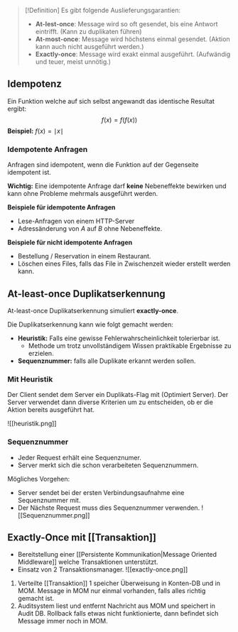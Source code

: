 >[!Definition]
>Es gibt folgende Auslieferungsgarantien:
>- **At-lest-once**: Message wird so oft gesendet, bis eine Antwort eintrifft. (Kann zu duplikaten führen)
>- **At-most-once**: Message wird höchstens einmal gesendet. (Aktion kann auch nicht ausgeführt werden.)
>- **Exactly-once**: Message wird exakt einmal ausgeführt. (Aufwändig und teuer, meist unnötig.)

## Idempotenz
Ein Funktion welche auf sich selbst angewandt das identische Resultat ergibt:
$$
f(x)=f(f(x))
$$
**Beispiel:** $f(x)=\mid x\mid$

### Idempotente Anfragen
Anfragen sind idempotent, wenn die Funktion auf der Gegenseite idempotent ist.

**Wichtig:** Eine idempotente Anfrage darf **keine** Nebeneffekte bewirken und kann ohne Probleme mehrmals ausgeführt werden.

**Beispiele für idempotente Anfragen**
- Lese-Anfragen von einem HTTP-Server
- Adressänderung von $A$ auf $B$ ohne Nebeneffekte.

**Beispiele für nicht idempotente Anfragen**
- Bestellung / Reservation in einem Restaurant.
- Löschen eines Files, falls das File in Zwischenzeit wieder erstellt werden kann.


## At-least-once Duplikatserkennung
At-least-once Duplikatserkennung simuliert **exactly-once**.

Die Duplikatserkennung kann wie folgt gemacht werden:
- **Heuristik:** Falls eine gewisse Fehlerwahrscheinlichkeit tolerierbar ist.
	- Methode um trotz unvollständigem Wissen praktikable Ergebnisse zu erzielen.
- **Sequenznummer:** falls alle Duplikate erkannt werden sollen.

### Mit Heuristik
Der Client sendet dem Server ein Duplikats-Flag mit (Optimiert Server).
Der Server verwendet dann diverse Kriterien um zu entscheiden, ob er die Aktion bereits ausgeführt hat.

![[heuristik.png]]
### Sequenznummer
- Jeder Request erhält eine Sequenznumer.
- Server merkt sich die schon verarbeiteten Sequenznummern.

Mögliches Vorgehen:
- Server sendet bei der ersten Verbindungsaufnahme eine Sequenznummer mit.
- Der Nächste Request muss dies Sequenznummer verwenden.
![[Sequenznummer.png]]


## Exactly-Once mit [[Transaktion]]
- Bereitstellung einer [[Persistente Kommunikation|Message Oriented Middleware]] welche Transaktionen unterstützt.
- Einsatz von 2 Transaktionsmanager.
![[exactly-once.png]]
1. Verteilte [[Transaktion]] 1 speicher Überweisung in Konten-DB und in MOM. Message in MOM nur einmal vorhanden, falls alles richtig gemacht ist.
2. Auditsystem liest und entfernt Nachricht aus MOM und speichert in Audit DB. Rollback falls etwas nicht funktionierte, dann befindet sich Message immer noch in MOM.